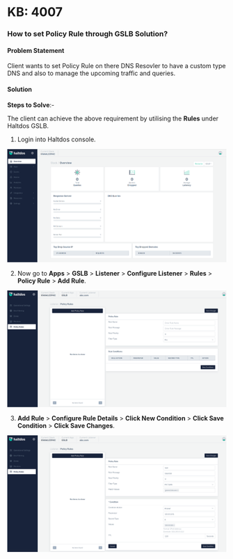 # KB: 4007

### **How to set Policy Rule through GSLB Solution?**

#### **Problem Statement**

Client wants to set Policy Rule on there DNS Resovler to have a custom type DNS and also to manage the upcoming traffic and queries.

#### **Solution**

**Steps to Solve**:-

The client can achieve the above requirement by utilising the **Rules** under Haltdos GSLB.

1. Login into Haltdos console.

![kb-4007](/img/gslb/v7/kb/overview_kb_4007_1.png)

2. Now go to **Apps** > **GSLB** > **Listener** > **Configure Listener** > **Rules** > **Policy Rule** > **Add Rule**.

![kb-4007](/img/gslb/v7/kb/policy_rule_kb_4007_2.png)

3. **Add Rule** > **Configure Rule Details** > **Click New Condition** > **Click Save Condition** > **Click Save Changes**.

![kb-4007](/img/gslb/v7/kb/policy_rule_kb_4007_3.png)